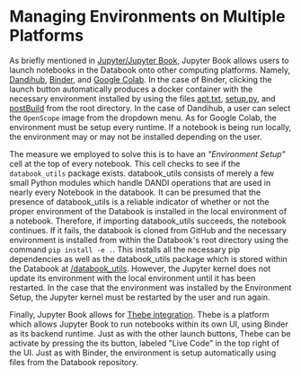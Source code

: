 # Managing Environments on Multiple Platforms

As briefly mentioned in [Jupyter/Jupyter Book](./jupyter_book.md), Jupyter Book allows users to launch notebooks in the Databook onto other computing platforms. Namely, [Dandihub](hub.dandiarchive.org), [Binder](mybinder.org), and [Google Colab](colab.research.google.com). In the case of Binder, clicking the launch button automatically produces a docker container with the necessary environment installed by using the files [apt.txt](https://github.com/AllenInstitute/openscope_databook/blob/main/apt.txt), [setup.py](https://github.com/AllenInstitute/openscope_databook/blob/main/setup.py), and [postBuild](https://github.com/AllenInstitute/openscope_databook/blob/main/postBuild) from the root directory. In the case of Dandihub, a user can select the `OpenScope` image from the dropdown menu. As for Google Colab, the environment must be setup every runtime. If a notebook is being run locally, the environment may or may not be installed depending on the user.

The measure we employed to solve this is to have an *"Environment Setup"* cell at the top of every notebook. This cell checks to see if the `databook_utils` package exists. databook_utils consists of merely a few small Python modules which handle DANDI operations that are used in nearly every Notebook in the databook. It can be presumed that the presence of databook_utils is a reliable indicator of whether or not the proper environment of the Databook is installed in the local environment of a notebook. Therefore, if importing databook_utils succeeds, the notebook continues. If it fails, the databook is cloned from GitHub and the necessary environment is installed from within the Databook's root directory using the command `pip install -e .`. This installs all the necessary pip dependencies as well as the databook_utils package which is stored within the Databook at [/databook_utils](https://github.com/AllenInstitute/openscope_databook/tree/main/databook_utils). However, the Jupyter kernel does not update its environment with the local environment until it has been restarted. In the case that the environment was installed by the Environment Setup, the Jupyter kernel must be restarted by the user and run again.

Finally, Jupyter Book allows for [Thebe integration](https://jupyterbook.org/en/stable/interactive/thebe.html). Thebe is a platform which allows Jupyter Book to run notebooks within its own UI, using Binder as its backend runtime. Just as with the other launch buttons, Thebe can be activate by pressing the its button, labeled "Live Code" in the top right of the UI. Just as with Binder, the environment is setup automatically using files from the Databook repository.
